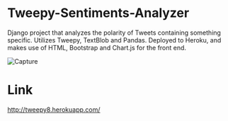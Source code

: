 # Tweepy-Sentiments-Analyzer
Django project that analyzes the polarity of Tweets containing something specific. Utilizes Tweepy, TextBlob and Pandas. Deployed to Heroku, and makes use of HTML, Bootstrap and Chart.js for the front end.

![Capture](https://user-images.githubusercontent.com/79432932/130364277-c3191715-e23d-4142-bc5d-cbaf3cf1c88b.PNG)

# Link
http://tweepy8.herokuapp.com/
